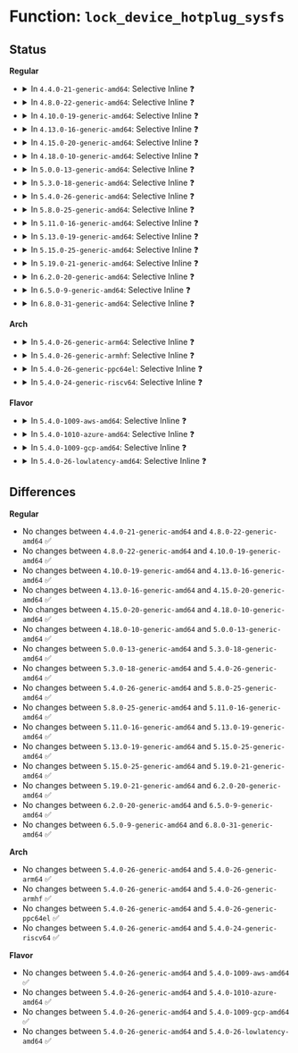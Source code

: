 # Function: <code>lock_device_hotplug_sysfs</code>

## Status
<b>Regular</b>
<ul>
<li>
<details>
<summary>In <code>4.4.0-21-generic-amd64</code>: Selective Inline ❓</summary>

```c
int lock_device_hotplug_sysfs()
```

```json
{
  "name": "lock_device_hotplug_sysfs",
  "collision_type": "Unique Global",
  "inline_type": "Selective",
  "funcs": [
    {
      "addr": 18446744071584382336,
      "name": "lock_device_hotplug_sysfs",
      "external": true,
      "loc": "drivers/base/core.c:65",
      "file": "drivers/base/core.c",
      "inline": "not declared, inlined",
      "caller_inline": [],
      "caller_func": [
        "drivers/base/core.c:online_store"
      ]
    }
  ],
  "symbols": [
    {
      "addr": 18446744071584382336,
      "name": "lock_device_hotplug_sysfs",
      "section": ".text",
      "bind": "STB_GLOBAL",
      "size": 64
    }
  ]
}
```
</details>
</li>
<li>
<details>
<summary>In <code>4.8.0-22-generic-amd64</code>: Selective Inline ❓</summary>

```c
int lock_device_hotplug_sysfs()
```

```json
{
  "name": "lock_device_hotplug_sysfs",
  "collision_type": "Unique Global",
  "inline_type": "Selective",
  "funcs": [
    {
      "addr": 18446744071584717280,
      "name": "lock_device_hotplug_sysfs",
      "external": true,
      "loc": "drivers/base/core.c:65",
      "file": "drivers/base/core.c",
      "inline": "not declared, inlined",
      "caller_inline": [],
      "caller_func": [
        "kernel/cpu.c:write_cpuhp_target",
        "drivers/base/core.c:online_store"
      ]
    }
  ],
  "symbols": [
    {
      "addr": 18446744071584717280,
      "name": "lock_device_hotplug_sysfs",
      "section": ".text",
      "bind": "STB_GLOBAL",
      "size": 64
    }
  ]
}
```
</details>
</li>
<li>
<details>
<summary>In <code>4.10.0-19-generic-amd64</code>: Selective Inline ❓</summary>

```c
int lock_device_hotplug_sysfs()
```

```json
{
  "name": "lock_device_hotplug_sysfs",
  "collision_type": "Unique Global",
  "inline_type": "Selective",
  "funcs": [
    {
      "addr": 18446744071584906416,
      "name": "lock_device_hotplug_sysfs",
      "external": true,
      "loc": "drivers/base/core.c:631",
      "file": "drivers/base/core.c",
      "inline": "not declared, inlined",
      "caller_inline": [],
      "caller_func": [
        "kernel/cpu.c:write_cpuhp_target",
        "drivers/base/core.c:online_store"
      ]
    }
  ],
  "symbols": [
    {
      "addr": 18446744071584906416,
      "name": "lock_device_hotplug_sysfs",
      "section": ".text",
      "bind": "STB_GLOBAL",
      "size": 59
    }
  ]
}
```
</details>
</li>
<li>
<details>
<summary>In <code>4.13.0-16-generic-amd64</code>: Selective Inline ❓</summary>

```c
int lock_device_hotplug_sysfs()
```

```json
{
  "name": "lock_device_hotplug_sysfs",
  "collision_type": "Unique Global",
  "inline_type": "Selective",
  "funcs": [
    {
      "addr": 18446744071584991552,
      "name": "lock_device_hotplug_sysfs",
      "external": true,
      "loc": "drivers/base/core.c:632",
      "file": "drivers/base/core.c",
      "inline": "not declared, inlined",
      "caller_inline": [],
      "caller_func": [
        "kernel/cpu.c:write_cpuhp_target",
        "drivers/base/core.c:online_store"
      ]
    }
  ],
  "symbols": [
    {
      "addr": 18446744071584991552,
      "name": "lock_device_hotplug_sysfs",
      "section": ".text",
      "bind": "STB_GLOBAL",
      "size": 59
    }
  ]
}
```
</details>
</li>
<li>
<details>
<summary>In <code>4.15.0-20-generic-amd64</code>: Selective Inline ❓</summary>

```c
int lock_device_hotplug_sysfs()
```

```json
{
  "name": "lock_device_hotplug_sysfs",
  "collision_type": "Unique Global",
  "inline_type": "Selective",
  "funcs": [
    {
      "addr": 18446744071585413504,
      "name": "lock_device_hotplug_sysfs",
      "external": true,
      "loc": "drivers/base/core.c:635",
      "file": "drivers/base/core.c",
      "inline": "not declared, inlined",
      "caller_inline": [],
      "caller_func": [
        "kernel/cpu.c:write_cpuhp_target",
        "drivers/base/core.c:online_store"
      ]
    }
  ],
  "symbols": [
    {
      "addr": 18446744071585413504,
      "name": "lock_device_hotplug_sysfs",
      "section": ".text",
      "bind": "STB_GLOBAL",
      "size": 59
    }
  ]
}
```
</details>
</li>
<li>
<details>
<summary>In <code>4.18.0-10-generic-amd64</code>: Selective Inline ❓</summary>

```c
int lock_device_hotplug_sysfs()
```

```json
{
  "name": "lock_device_hotplug_sysfs",
  "collision_type": "Unique Global",
  "inline_type": "Selective",
  "funcs": [
    {
      "addr": 18446744071585656112,
      "name": "lock_device_hotplug_sysfs",
      "external": true,
      "loc": "drivers/base/core.c:668",
      "file": "drivers/base/core.c",
      "inline": "not declared, inlined",
      "caller_inline": [],
      "caller_func": [
        "kernel/cpu.c:store_smt_control",
        "kernel/cpu.c:write_cpuhp_target",
        "drivers/base/core.c:online_store"
      ]
    }
  ],
  "symbols": [
    {
      "addr": 18446744071585656112,
      "name": "lock_device_hotplug_sysfs",
      "section": ".text",
      "bind": "STB_GLOBAL",
      "size": 59
    }
  ]
}
```
</details>
</li>
<li>
<details>
<summary>In <code>5.0.0-13-generic-amd64</code>: Selective Inline ❓</summary>

```c
int lock_device_hotplug_sysfs()
```

```json
{
  "name": "lock_device_hotplug_sysfs",
  "collision_type": "Unique Global",
  "inline_type": "Selective",
  "funcs": [
    {
      "addr": 18446744071585788272,
      "name": "lock_device_hotplug_sysfs",
      "external": true,
      "loc": "drivers/base/core.c:710",
      "file": "drivers/base/core.c",
      "inline": "not declared, inlined",
      "caller_inline": [],
      "caller_func": [
        "kernel/cpu.c:store_smt_control",
        "kernel/cpu.c:write_cpuhp_target",
        "drivers/base/core.c:online_store",
        "drivers/base/memory.c:probe_store"
      ]
    }
  ],
  "symbols": [
    {
      "addr": 18446744071585788272,
      "name": "lock_device_hotplug_sysfs",
      "section": ".text",
      "bind": "STB_GLOBAL",
      "size": 59
    }
  ]
}
```
</details>
</li>
<li>
<details>
<summary>In <code>5.3.0-18-generic-amd64</code>: Selective Inline ❓</summary>

```c
int lock_device_hotplug_sysfs()
```

```json
{
  "name": "lock_device_hotplug_sysfs",
  "collision_type": "Unique Global",
  "inline_type": "Selective",
  "funcs": [
    {
      "addr": 18446744071586019248,
      "name": "lock_device_hotplug_sysfs",
      "external": true,
      "loc": "drivers/base/core.c:855",
      "file": "drivers/base/core.c",
      "inline": "not declared, inlined",
      "caller_inline": [],
      "caller_func": [
        "kernel/cpu.c:store_smt_control",
        "kernel/cpu.c:write_cpuhp_target",
        "drivers/base/core.c:online_store",
        "drivers/base/memory.c:probe_store"
      ]
    }
  ],
  "symbols": [
    {
      "addr": 18446744071586019248,
      "name": "lock_device_hotplug_sysfs",
      "section": ".text",
      "bind": "STB_GLOBAL",
      "size": 59
    }
  ]
}
```
</details>
</li>
<li>
<details>
<summary>In <code>5.4.0-26-generic-amd64</code>: Selective Inline ❓</summary>

```c
int lock_device_hotplug_sysfs()
```

```json
{
  "name": "lock_device_hotplug_sysfs",
  "collision_type": "Unique Global",
  "inline_type": "Selective",
  "funcs": [
    {
      "addr": 18446744071586166992,
      "name": "lock_device_hotplug_sysfs",
      "external": true,
      "loc": "drivers/base/core.c:892",
      "file": "drivers/base/core.c",
      "inline": "not declared, inlined",
      "caller_inline": [],
      "caller_func": [
        "kernel/cpu.c:store_smt_control",
        "kernel/cpu.c:write_cpuhp_target",
        "drivers/base/core.c:online_store",
        "drivers/base/memory.c:probe_store"
      ]
    }
  ],
  "symbols": [
    {
      "addr": 18446744071586166992,
      "name": "lock_device_hotplug_sysfs",
      "section": ".text",
      "bind": "STB_GLOBAL",
      "size": 59
    }
  ]
}
```
</details>
</li>
<li>
<details>
<summary>In <code>5.8.0-25-generic-amd64</code>: Selective Inline ❓</summary>

```c
int lock_device_hotplug_sysfs()
```

```json
{
  "name": "lock_device_hotplug_sysfs",
  "collision_type": "Unique Global",
  "inline_type": "Selective",
  "funcs": [
    {
      "addr": 18446744071586931157,
      "name": "lock_device_hotplug_sysfs",
      "external": true,
      "loc": "drivers/base/core.c:1370",
      "file": "drivers/base/core.c",
      "inline": "not declared, inlined",
      "caller_inline": [
        "drivers/base/core.c:online_store",
        "drivers/base/core.c:online_store"
      ],
      "caller_func": [
        "kernel/cpu.c:write_cpuhp_target",
        "drivers/base/memory.c:probe_store",
        "drivers/base/memory.c:state_store"
      ]
    }
  ],
  "symbols": [
    {
      "addr": 18446744071586926704,
      "name": "lock_device_hotplug_sysfs",
      "section": ".text",
      "bind": "STB_GLOBAL",
      "size": 59
    }
  ]
}
```
</details>
</li>
<li>
<details>
<summary>In <code>5.11.0-16-generic-amd64</code>: Selective Inline ❓</summary>

```c
int lock_device_hotplug_sysfs()
```

```json
{
  "name": "lock_device_hotplug_sysfs",
  "collision_type": "Unique Global",
  "inline_type": "Selective",
  "funcs": [
    {
      "addr": 18446744071587018309,
      "name": "lock_device_hotplug_sysfs",
      "external": true,
      "loc": "drivers/base/core.c:1771",
      "file": "drivers/base/core.c",
      "inline": "not declared, inlined",
      "caller_inline": [
        "drivers/base/core.c:online_store",
        "drivers/base/core.c:online_store"
      ],
      "caller_func": [
        "kernel/cpu.c:write_cpuhp_target",
        "drivers/base/memory.c:probe_store",
        "drivers/base/memory.c:state_store"
      ]
    }
  ],
  "symbols": [
    {
      "addr": 18446744071587010400,
      "name": "lock_device_hotplug_sysfs",
      "section": ".text",
      "bind": "STB_GLOBAL",
      "size": 59
    }
  ]
}
```
</details>
</li>
<li>
<details>
<summary>In <code>5.13.0-19-generic-amd64</code>: Selective Inline ❓</summary>

```c
int lock_device_hotplug_sysfs()
```

```json
{
  "name": "lock_device_hotplug_sysfs",
  "collision_type": "Unique Global",
  "inline_type": "Selective",
  "funcs": [
    {
      "addr": 18446744071586901941,
      "name": "lock_device_hotplug_sysfs",
      "external": true,
      "loc": "drivers/base/core.c:1983",
      "file": "drivers/base/core.c",
      "inline": "not declared, inlined",
      "caller_inline": [
        "drivers/base/core.c:online_store",
        "drivers/base/core.c:online_store"
      ],
      "caller_func": [
        "kernel/cpu.c:store_smt_control",
        "kernel/cpu.c:write_cpuhp_target",
        "drivers/base/memory.c:probe_store",
        "drivers/base/memory.c:state_store"
      ]
    }
  ],
  "symbols": [
    {
      "addr": 18446744071586893648,
      "name": "lock_device_hotplug_sysfs",
      "section": ".text",
      "bind": "STB_GLOBAL",
      "size": 59
    }
  ]
}
```
</details>
</li>
<li>
<details>
<summary>In <code>5.15.0-25-generic-amd64</code>: Selective Inline ❓</summary>

```c
int lock_device_hotplug_sysfs()
```

```json
{
  "name": "lock_device_hotplug_sysfs",
  "collision_type": "Unique Global",
  "inline_type": "Selective",
  "funcs": [
    {
      "addr": 18446744071587463623,
      "name": "lock_device_hotplug_sysfs",
      "external": true,
      "loc": "drivers/base/core.c:2020",
      "file": "drivers/base/core.c",
      "inline": "not declared, inlined",
      "caller_inline": [
        "drivers/base/core.c:online_store",
        "drivers/base/core.c:online_store"
      ],
      "caller_func": [
        "kernel/cpu.c:control_store",
        "kernel/cpu.c:target_store",
        "drivers/base/memory.c:probe_store",
        "drivers/base/memory.c:state_store"
      ]
    }
  ],
  "symbols": [
    {
      "addr": 18446744071587455552,
      "name": "lock_device_hotplug_sysfs",
      "section": ".text",
      "bind": "STB_GLOBAL",
      "size": 59
    }
  ]
}
```
</details>
</li>
<li>
<details>
<summary>In <code>5.19.0-21-generic-amd64</code>: Selective Inline ❓</summary>

```c
int lock_device_hotplug_sysfs()
```

```json
{
  "name": "lock_device_hotplug_sysfs",
  "collision_type": "Unique Global",
  "inline_type": "Selective",
  "funcs": [
    {
      "addr": 18446744071588783403,
      "name": "lock_device_hotplug_sysfs",
      "external": true,
      "loc": "drivers/base/core.c:2032",
      "file": "drivers/base/core.c",
      "inline": "not declared, inlined",
      "caller_inline": [
        "drivers/base/core.c:online_store",
        "drivers/base/core.c:online_store"
      ],
      "caller_func": [
        "kernel/cpu.c:control_store",
        "kernel/cpu.c:target_store",
        "drivers/base/memory.c:probe_store",
        "drivers/base/memory.c:state_store"
      ]
    }
  ],
  "symbols": [
    {
      "addr": 18446744071588774416,
      "name": "lock_device_hotplug_sysfs",
      "section": ".text",
      "bind": "STB_GLOBAL",
      "size": 71
    }
  ]
}
```
</details>
</li>
<li>
<details>
<summary>In <code>6.2.0-20-generic-amd64</code>: Selective Inline ❓</summary>

```c
int lock_device_hotplug_sysfs()
```

```json
{
  "name": "lock_device_hotplug_sysfs",
  "collision_type": "Unique Global",
  "inline_type": "Selective",
  "funcs": [
    {
      "addr": 18446744071590278027,
      "name": "lock_device_hotplug_sysfs",
      "external": true,
      "loc": "drivers/base/core.c:2269",
      "file": "drivers/base/core.c",
      "inline": "not declared, inlined",
      "caller_inline": [
        "drivers/base/core.c:online_store",
        "drivers/base/core.c:online_store"
      ],
      "caller_func": [
        "kernel/cpu.c:control_store",
        "kernel/cpu.c:target_store",
        "drivers/base/memory.c:probe_store",
        "drivers/base/memory.c:state_store"
      ]
    }
  ],
  "symbols": [
    {
      "addr": 18446744071590267472,
      "name": "lock_device_hotplug_sysfs",
      "section": ".text",
      "bind": "STB_GLOBAL",
      "size": 71
    }
  ]
}
```
</details>
</li>
<li>
<details>
<summary>In <code>6.5.0-9-generic-amd64</code>: Selective Inline ❓</summary>

```c
int lock_device_hotplug_sysfs()
```

```json
{
  "name": "lock_device_hotplug_sysfs",
  "collision_type": "Unique Global",
  "inline_type": "Selective",
  "funcs": [
    {
      "addr": 18446744071590598587,
      "name": "lock_device_hotplug_sysfs",
      "external": true,
      "loc": "drivers/base/core.c:2275",
      "file": "drivers/base/core.c",
      "inline": "not declared, inlined",
      "caller_inline": [
        "drivers/base/core.c:online_store",
        "drivers/base/core.c:online_store"
      ],
      "caller_func": [
        "kernel/cpu.c:control_store",
        "kernel/cpu.c:target_store",
        "drivers/base/memory.c:probe_store",
        "drivers/base/memory.c:state_store"
      ]
    }
  ],
  "symbols": [
    {
      "addr": 18446744071590587872,
      "name": "lock_device_hotplug_sysfs",
      "section": ".text",
      "bind": "STB_GLOBAL",
      "size": 71
    }
  ]
}
```
</details>
</li>
<li>
<details>
<summary>In <code>6.8.0-31-generic-amd64</code>: Selective Inline ❓</summary>

```c
int lock_device_hotplug_sysfs()
```

```json
{
  "name": "lock_device_hotplug_sysfs",
  "collision_type": "Unique Global",
  "inline_type": "Selective",
  "funcs": [
    {
      "addr": 18446744071590957531,
      "name": "lock_device_hotplug_sysfs",
      "external": true,
      "loc": "drivers/base/core.c:2290",
      "file": "drivers/base/core.c",
      "inline": "not declared, inlined",
      "caller_inline": [
        "drivers/base/core.c:online_store",
        "drivers/base/core.c:online_store"
      ],
      "caller_func": [
        "kernel/cpu.c:control_store",
        "kernel/cpu.c:control_store",
        "kernel/cpu.c:target_store",
        "drivers/base/memory.c:probe_store",
        "drivers/base/memory.c:state_store"
      ]
    }
  ],
  "symbols": [
    {
      "addr": 18446744071590946544,
      "name": "lock_device_hotplug_sysfs",
      "section": ".text",
      "bind": "STB_GLOBAL",
      "size": 71
    }
  ]
}
```
</details>
</li>
</ul>
<b>Arch</b>
<ul>
<li>
<details>
<summary>In <code>5.4.0-26-generic-arm64</code>: Selective Inline ❓</summary>

```c
int lock_device_hotplug_sysfs()
```

```json
{
  "name": "lock_device_hotplug_sysfs",
  "collision_type": "Unique Global",
  "inline_type": "Selective",
  "funcs": [
    {
      "addr": 18446603336498962784,
      "name": "lock_device_hotplug_sysfs",
      "external": true,
      "loc": "drivers/base/core.c:892",
      "file": "drivers/base/core.c",
      "inline": "not declared, inlined",
      "caller_inline": [],
      "caller_func": [
        "kernel/cpu.c:write_cpuhp_target",
        "drivers/base/core.c:online_store"
      ]
    }
  ],
  "symbols": [
    {
      "addr": 18446603336498962784,
      "name": "lock_device_hotplug_sysfs",
      "section": ".text",
      "bind": "STB_GLOBAL",
      "size": 100
    }
  ]
}
```
</details>
</li>
<li>
<details>
<summary>In <code>5.4.0-26-generic-armhf</code>: Selective Inline ❓</summary>

```c
int lock_device_hotplug_sysfs()
```

```json
{
  "name": "lock_device_hotplug_sysfs",
  "collision_type": "Unique Global",
  "inline_type": "Selective",
  "funcs": [
    {
      "addr": 3231533008,
      "name": "lock_device_hotplug_sysfs",
      "external": true,
      "loc": "drivers/base/core.c:892",
      "file": "drivers/base/core.c",
      "inline": "not declared, inlined",
      "caller_inline": [],
      "caller_func": [
        "kernel/cpu.c:write_cpuhp_target",
        "drivers/base/core.c:online_store"
      ]
    }
  ],
  "symbols": [
    {
      "addr": 3231533008,
      "name": "lock_device_hotplug_sysfs",
      "section": ".text",
      "bind": "STB_GLOBAL",
      "size": 92
    }
  ]
}
```
</details>
</li>
<li>
<details>
<summary>In <code>5.4.0-26-generic-ppc64el</code>: Selective Inline ❓</summary>

```c
int lock_device_hotplug_sysfs()
```

```json
{
  "name": "lock_device_hotplug_sysfs",
  "collision_type": "Unique Global",
  "inline_type": "Selective",
  "funcs": [
    {
      "addr": 13835058055292108160,
      "name": "lock_device_hotplug_sysfs",
      "external": true,
      "loc": "drivers/base/core.c:892",
      "file": "drivers/base/core.c",
      "inline": "not declared, inlined",
      "caller_inline": [],
      "caller_func": [
        "kernel/cpu.c:write_cpuhp_target",
        "drivers/base/core.c:online_store",
        "drivers/base/memory.c:probe_store"
      ]
    }
  ],
  "symbols": [
    {
      "addr": 13835058055292108160,
      "name": "lock_device_hotplug_sysfs",
      "section": ".text",
      "bind": "STB_GLOBAL",
      "size": 128
    }
  ]
}
```
</details>
</li>
<li>
<details>
<summary>In <code>5.4.0-24-generic-riscv64</code>: Selective Inline ❓</summary>

```c
int lock_device_hotplug_sysfs()
```

```json
{
  "name": "lock_device_hotplug_sysfs",
  "collision_type": "Unique Global",
  "inline_type": "Selective",
  "funcs": [
    {
      "addr": 18446743936276343892,
      "name": "lock_device_hotplug_sysfs",
      "external": true,
      "loc": "drivers/base/core.c:892",
      "file": "drivers/base/core.c",
      "inline": "not declared, inlined",
      "caller_inline": [],
      "caller_func": [
        "drivers/base/core.c:online_store"
      ]
    }
  ],
  "symbols": [
    {
      "addr": 18446743936276343892,
      "name": "lock_device_hotplug_sysfs",
      "section": ".text",
      "bind": "STB_GLOBAL",
      "size": 70
    }
  ]
}
```
</details>
</li>
</ul>
<b>Flavor</b>
<ul>
<li>
<details>
<summary>In <code>5.4.0-1009-aws-amd64</code>: Selective Inline ❓</summary>

```c
int lock_device_hotplug_sysfs()
```

```json
{
  "name": "lock_device_hotplug_sysfs",
  "collision_type": "Unique Global",
  "inline_type": "Selective",
  "funcs": [
    {
      "addr": 18446744071585927360,
      "name": "lock_device_hotplug_sysfs",
      "external": true,
      "loc": "drivers/base/core.c:892",
      "file": "drivers/base/core.c",
      "inline": "not declared, inlined",
      "caller_inline": [],
      "caller_func": [
        "kernel/cpu.c:store_smt_control",
        "kernel/cpu.c:write_cpuhp_target",
        "drivers/base/core.c:online_store",
        "drivers/base/memory.c:probe_store"
      ]
    }
  ],
  "symbols": [
    {
      "addr": 18446744071585927360,
      "name": "lock_device_hotplug_sysfs",
      "section": ".text",
      "bind": "STB_GLOBAL",
      "size": 59
    }
  ]
}
```
</details>
</li>
<li>
<details>
<summary>In <code>5.4.0-1010-azure-amd64</code>: Selective Inline ❓</summary>

```c
int lock_device_hotplug_sysfs()
```

```json
{
  "name": "lock_device_hotplug_sysfs",
  "collision_type": "Unique Global",
  "inline_type": "Selective",
  "funcs": [
    {
      "addr": 18446744071585776496,
      "name": "lock_device_hotplug_sysfs",
      "external": true,
      "loc": "drivers/base/core.c:892",
      "file": "drivers/base/core.c",
      "inline": "not declared, inlined",
      "caller_inline": [],
      "caller_func": [
        "kernel/cpu.c:store_smt_control",
        "kernel/cpu.c:write_cpuhp_target",
        "drivers/base/core.c:online_store",
        "drivers/base/memory.c:probe_store"
      ]
    }
  ],
  "symbols": [
    {
      "addr": 18446744071585776496,
      "name": "lock_device_hotplug_sysfs",
      "section": ".text",
      "bind": "STB_GLOBAL",
      "size": 59
    }
  ]
}
```
</details>
</li>
<li>
<details>
<summary>In <code>5.4.0-1009-gcp-amd64</code>: Selective Inline ❓</summary>

```c
int lock_device_hotplug_sysfs()
```

```json
{
  "name": "lock_device_hotplug_sysfs",
  "collision_type": "Unique Global",
  "inline_type": "Selective",
  "funcs": [
    {
      "addr": 18446744071586117008,
      "name": "lock_device_hotplug_sysfs",
      "external": true,
      "loc": "drivers/base/core.c:892",
      "file": "drivers/base/core.c",
      "inline": "not declared, inlined",
      "caller_inline": [],
      "caller_func": [
        "kernel/cpu.c:store_smt_control",
        "kernel/cpu.c:write_cpuhp_target",
        "drivers/base/core.c:online_store",
        "drivers/base/memory.c:probe_store"
      ]
    }
  ],
  "symbols": [
    {
      "addr": 18446744071586117008,
      "name": "lock_device_hotplug_sysfs",
      "section": ".text",
      "bind": "STB_GLOBAL",
      "size": 59
    }
  ]
}
```
</details>
</li>
<li>
<details>
<summary>In <code>5.4.0-26-lowlatency-amd64</code>: Selective Inline ❓</summary>

```c
int lock_device_hotplug_sysfs()
```

```json
{
  "name": "lock_device_hotplug_sysfs",
  "collision_type": "Unique Global",
  "inline_type": "Selective",
  "funcs": [
    {
      "addr": 18446744071586225616,
      "name": "lock_device_hotplug_sysfs",
      "external": true,
      "loc": "drivers/base/core.c:892",
      "file": "drivers/base/core.c",
      "inline": "not declared, inlined",
      "caller_inline": [],
      "caller_func": [
        "kernel/cpu.c:store_smt_control",
        "kernel/cpu.c:write_cpuhp_target",
        "drivers/base/core.c:online_store",
        "drivers/base/memory.c:probe_store"
      ]
    }
  ],
  "symbols": [
    {
      "addr": 18446744071586225616,
      "name": "lock_device_hotplug_sysfs",
      "section": ".text",
      "bind": "STB_GLOBAL",
      "size": 59
    }
  ]
}
```
</details>
</li>
</ul>

## Differences
<b>Regular</b>
<ul>
<li>
No changes between <code>4.4.0-21-generic-amd64</code> and <code>4.8.0-22-generic-amd64</code> ✅
</li>
<li>
No changes between <code>4.8.0-22-generic-amd64</code> and <code>4.10.0-19-generic-amd64</code> ✅
</li>
<li>
No changes between <code>4.10.0-19-generic-amd64</code> and <code>4.13.0-16-generic-amd64</code> ✅
</li>
<li>
No changes between <code>4.13.0-16-generic-amd64</code> and <code>4.15.0-20-generic-amd64</code> ✅
</li>
<li>
No changes between <code>4.15.0-20-generic-amd64</code> and <code>4.18.0-10-generic-amd64</code> ✅
</li>
<li>
No changes between <code>4.18.0-10-generic-amd64</code> and <code>5.0.0-13-generic-amd64</code> ✅
</li>
<li>
No changes between <code>5.0.0-13-generic-amd64</code> and <code>5.3.0-18-generic-amd64</code> ✅
</li>
<li>
No changes between <code>5.3.0-18-generic-amd64</code> and <code>5.4.0-26-generic-amd64</code> ✅
</li>
<li>
No changes between <code>5.4.0-26-generic-amd64</code> and <code>5.8.0-25-generic-amd64</code> ✅
</li>
<li>
No changes between <code>5.8.0-25-generic-amd64</code> and <code>5.11.0-16-generic-amd64</code> ✅
</li>
<li>
No changes between <code>5.11.0-16-generic-amd64</code> and <code>5.13.0-19-generic-amd64</code> ✅
</li>
<li>
No changes between <code>5.13.0-19-generic-amd64</code> and <code>5.15.0-25-generic-amd64</code> ✅
</li>
<li>
No changes between <code>5.15.0-25-generic-amd64</code> and <code>5.19.0-21-generic-amd64</code> ✅
</li>
<li>
No changes between <code>5.19.0-21-generic-amd64</code> and <code>6.2.0-20-generic-amd64</code> ✅
</li>
<li>
No changes between <code>6.2.0-20-generic-amd64</code> and <code>6.5.0-9-generic-amd64</code> ✅
</li>
<li>
No changes between <code>6.5.0-9-generic-amd64</code> and <code>6.8.0-31-generic-amd64</code> ✅
</li>
</ul>
<b>Arch</b>
<ul>
<li>
No changes between <code>5.4.0-26-generic-amd64</code> and <code>5.4.0-26-generic-arm64</code> ✅
</li>
<li>
No changes between <code>5.4.0-26-generic-amd64</code> and <code>5.4.0-26-generic-armhf</code> ✅
</li>
<li>
No changes between <code>5.4.0-26-generic-amd64</code> and <code>5.4.0-26-generic-ppc64el</code> ✅
</li>
<li>
No changes between <code>5.4.0-26-generic-amd64</code> and <code>5.4.0-24-generic-riscv64</code> ✅
</li>
</ul>
<b>Flavor</b>
<ul>
<li>
No changes between <code>5.4.0-26-generic-amd64</code> and <code>5.4.0-1009-aws-amd64</code> ✅
</li>
<li>
No changes between <code>5.4.0-26-generic-amd64</code> and <code>5.4.0-1010-azure-amd64</code> ✅
</li>
<li>
No changes between <code>5.4.0-26-generic-amd64</code> and <code>5.4.0-1009-gcp-amd64</code> ✅
</li>
<li>
No changes between <code>5.4.0-26-generic-amd64</code> and <code>5.4.0-26-lowlatency-amd64</code> ✅
</li>
</ul>
